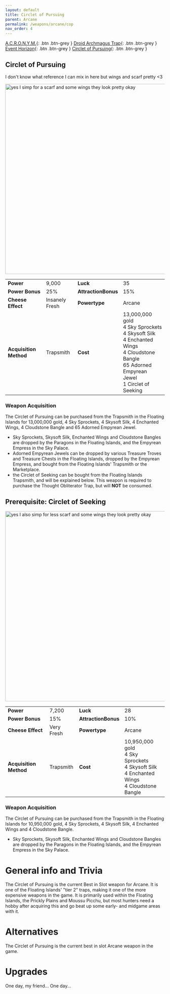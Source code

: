 ```yaml
---
layout: default
title: Circlet of Pursuing
parent: Arcane
permalink: /weapons/arcane/cop
nav_order: 4
---
```


<span class="fs-1">[A.C.R.O.N.Y.M.](/weapons/arcane/acronym){: .btn .btn-grey } </span><span class="fs-1">[Droid Archmagus Trap](/weapons/arcane/dat){: .btn .btn-grey } </span> <span class="fs-1">[Event Horizon](/weapons/arcane/eht){: .btn .btn-grey } </span><span class="fs-1">[Circlet of Pursuing](/weapons/arcane/cop){: .btn .btn-grey }</span>

## Circlet of Pursuing

I don't know what reference I can mix in here but wings and scarf pretty <3

<img src="/assets/images/weapons/cop.png" alt="yes I simp for a scarf and some wings they look pretty okay" width="600">

|                        |                |                     |                                                                                                                                                                   |
| ---------------------- | -------------- | ------------------- | ----------------------------------------------------------------------------------------------------------------------------------------------------------------- |
| **Power**              | 9,000          | **Luck**            | 35                                                                                                                                                                |
| **Power Bonus**        | 25%            | **AttractionBonus** | 15%                                                                                                                                                               |
| **Cheese Effect**      | Insanely Fresh | **Powertype**       | Arcane                                                                                                                                                            |
| **Acquisition Method** | Trapsmith      | **Cost**            | 13,000,000 gold <br> 4 Sky Sprockets <br> 4 Skysoft Silk <br> 4 Enchanted Wings <br> 4 Cloudstone Bangle <br> 65 Adorned Empyrean Jewel <br> 1 Circlet of Seeking |

### Weapon Acquisition

The Circlet of Pursuing can be purchased from the Trapsmith in the Floating Islands for 13,000,000 gold, 4 Sky Sprockets, 4 Skysoft Silk, 4 Enchanted Wings, 4 Cloudstone Bangle and 65 Adorned Empyrean Jewel.

- Sky Sprockets, Skysoft Silk, Enchanted Wings and Cloudstone Bangles are dropped by the Paragons in the Floating Islands, and the Empyrean Empress in the Sky Palace.
- Adorned Empyrean Jewels can be dropped by various Treasure Troves and Treasure Chests in the Floating Islands, dropped by the Empyrean Empress, and bought from the Floating Islands' Trapsmith or the Marketplace.
- the Circlet of Seeking can be bought from the Floating Islands Trapsmith, and will be explained below. This weapon is required to purchase the Thought Obliterator Trap, but will **NOT** be consumed.

## Prerequisite: Circlet of Seeking

<img src="/assets/images/weapons/cos.png" alt="yes I also simp for less scarf and some wings they look pretty okay" width="600">

|                        |            |                     |                                                                                                          |
| ---------------------- | ---------- | ------------------- | -------------------------------------------------------------------------------------------------------- |
| **Power**              | 7,200      | **Luck**            | 28                                                                                                       |
| **Power Bonus**        | 15%        | **AttractionBonus** | 10%                                                                                                      |
| **Cheese Effect**      | Very Fresh | **Powertype**       | Arcane                                                                                                   |
| **Acquisition Method** | Trapsmith  | **Cost**            | 10,950,000 gold <br> 4 Sky Sprockets <br> 4 Skysoft Silk <br> 4 Enchanted Wings <br> 4 Cloudstone Bangle |

### Weapon Acquisition

The Circlet of Pursuing can be purchased from the Trapsmith in the Floating Islands for 10,950,000 gold, 4 Sky Sprockets, 4 Skysoft Silk, 4 Enchanted Wings and 4 Cloudstone Bangle.

- Sky Sprockets, Skysoft Silk, Enchanted Wings and Cloudstone Bangles are dropped by the Paragons in the Floating Islands, and the Empyrean Empress in the Sky Palace.

# General info and Trivia

The Circlet of Pursuing is the current Best in Slot weapon for Arcane. It is one of the Floating Islands' "tier 2" traps, making it one of the more expensive weapons in the game.
It is primarily used within the Floating Islands, the Prickly Plains and Moussu Picchu, but most hunters need a hobby after acquiring this and go beat up some early- and midgame areas with it.

# Alternatives

The Circlet of Pursuing is the current best in slot Arcane weapon in the game.

# Upgrades

One day, my friend...
One day...
